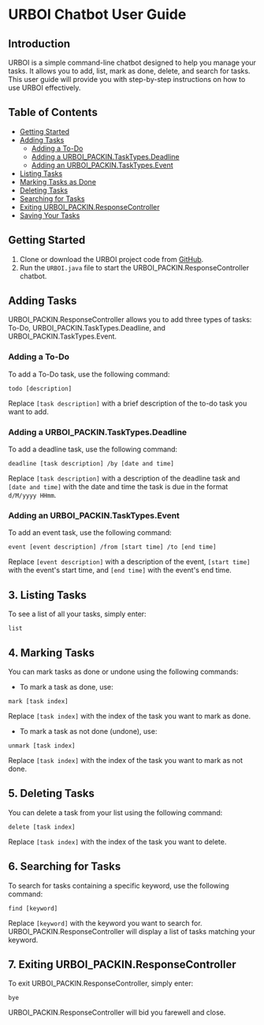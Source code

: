 # URBOI Chatbot User Guide

## Introduction

URBOI    is a simple command-line chatbot designed to help you manage your tasks. It allows you to add, list, mark as done, delete, and search for tasks. This user guide will provide you with step-by-step instructions on how to use URBOI effectively.

## Table of Contents
- [Getting Started](#getting-started)
- [Adding Tasks](#adding-tasks)
    - [Adding a To-Do](#adding-a-to-do)
    - [Adding a URBOI_PACKIN.TaskTypes.Deadline](#adding-a-deadline)
    - [Adding an URBOI_PACKIN.TaskTypes.Event](#adding-an-event)
- [Listing Tasks](#listing-tasks)
- [Marking Tasks as Done](#marking-tasks-as-done)
- [Deleting Tasks](#deleting-tasks)
- [Searching for Tasks](#searching-for-tasks)
- [Exiting URBOI_PACKIN.ResponseController](#exiting-duke)
- [Saving Your Tasks](#saving-your-tasks)

## Getting Started<a name="getting-started"></a>

1. Clone or download the URBOI project code from [GitHub](https://github.com/TyrusLye/ip/releases/tag/A-Release).
2. Run the `URBOI.java` file to start the URBOI_PACKIN.ResponseController chatbot.

## Adding Tasks<a name="adding-tasks"></a>

URBOI_PACKIN.ResponseController allows you to add three types of tasks: To-Do, URBOI_PACKIN.TaskTypes.Deadline, and URBOI_PACKIN.TaskTypes.Event.

### Adding a To-Do<a name="adding-a-to-do"></a>

To add a To-Do task, use the following command:

```plaintext
todo [description]
```

Replace `[task description]` with a brief description of the to-do task you want to add.

### Adding a URBOI_PACKIN.TaskTypes.Deadline <a name="adding-a-deadline"></a>

To add a deadline task, use the following command:

```plaintext
deadline [task description] /by [date and time]
```

Replace `[task description]` with a description of the deadline task and `[date and time]` with the date and time the task is due in the format `d/M/yyyy HHmm`.

### Adding an URBOI_PACKIN.TaskTypes.Event <a name="adding-an-event"></a>

To add an event task, use the following command:

```plaintext
event [event description] /from [start time] /to [end time]
```

Replace `[event description]` with a description of the event, `[start time]` with the event's start time, and `[end time]` with the event's end time.

## 3. Listing Tasks <a name="listing-tasks"></a>

To see a list of all your tasks, simply enter:

```plaintext
list
```


## 4. Marking Tasks <a name="marking-tasks"></a>

You can mark tasks as done or undone using the following commands:

- To mark a task as done, use:

```plaintext
mark [task index]
```

Replace `[task index]` with the index of the task you want to mark as done.

- To mark a task as not done (undone), use:

```plaintext
unmark [task index]
```

Replace `[task index]` with the index of the task you want to mark as not done.

## 5. Deleting Tasks <a name="deleting-tasks"></a>

You can delete a task from your list using the following command:

```plaintext
delete [task index]
```

Replace `[task index]` with the index of the task you want to delete.

## 6. Searching for Tasks <a name="searching-for-tasks"></a>

To search for tasks containing a specific keyword, use the following command:

```plaintext
find [keyword]
```

Replace `[keyword]` with the keyword you want to search for. URBOI_PACKIN.ResponseController will display a list of tasks matching your keyword.

## 7. Exiting URBOI_PACKIN.ResponseController <a name="exiting-duke"></a>

To exit URBOI_PACKIN.ResponseController, simply enter:

```plaintext
bye
```

URBOI_PACKIN.ResponseController will bid you farewell and close.